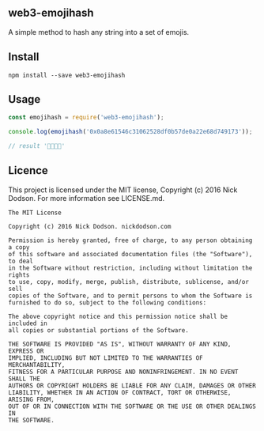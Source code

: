 ## web3-emojihash

A simple method to hash any string into a set of emojis.

## Install

```
npm install --save web3-emojihash
```

## Usage

```js
const emojihash = require('web3-emojihash');

console.log(emojihash('0x0a8e61546c31062528df0b57de0a22e68d749173'));

// result '🎩🍞🥑🦍'
```

## Licence

This project is licensed under the MIT license, Copyright (c) 2016 Nick Dodson. For more information see LICENSE.md.

```
The MIT License

Copyright (c) 2016 Nick Dodson. nickdodson.com

Permission is hereby granted, free of charge, to any person obtaining a copy
of this software and associated documentation files (the "Software"), to deal
in the Software without restriction, including without limitation the rights
to use, copy, modify, merge, publish, distribute, sublicense, and/or sell
copies of the Software, and to permit persons to whom the Software is
furnished to do so, subject to the following conditions:

The above copyright notice and this permission notice shall be included in
all copies or substantial portions of the Software.

THE SOFTWARE IS PROVIDED "AS IS", WITHOUT WARRANTY OF ANY KIND, EXPRESS OR
IMPLIED, INCLUDING BUT NOT LIMITED TO THE WARRANTIES OF MERCHANTABILITY,
FITNESS FOR A PARTICULAR PURPOSE AND NONINFRINGEMENT. IN NO EVENT SHALL THE
AUTHORS OR COPYRIGHT HOLDERS BE LIABLE FOR ANY CLAIM, DAMAGES OR OTHER
LIABILITY, WHETHER IN AN ACTION OF CONTRACT, TORT OR OTHERWISE, ARISING FROM,
OUT OF OR IN CONNECTION WITH THE SOFTWARE OR THE USE OR OTHER DEALINGS IN
THE SOFTWARE.
```